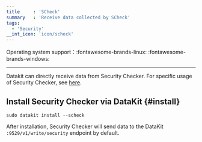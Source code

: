 ```yaml
---
title     : 'SCheck'
summary   : 'Receive data collected by SCheck'
tags:
  - 'Security'
__int_icon: 'icon/scheck'
---
```


Operating system support：:fontawesome-brands-linux: :fontawesome-brands-windows:

---

Datakit can directly receive data from Security Checker. For specific usage of Security Checker, see [here](../scheck/scheck-install.md).

## Install Security Checker via DataKit {#install}

```shell
sudo datakit install --scheck
```

After installation, Security Checker will send data to the DataKit `:9529/v1/write/security` endpoint by default.
